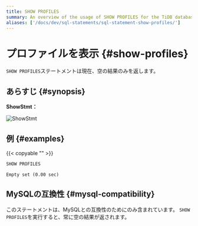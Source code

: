 ```yaml
---
title: SHOW PROFILES
summary: An overview of the usage of SHOW PROFILES for the TiDB database.
aliases: ['/docs/dev/sql-statements/sql-statement-show-profiles/']
---
```


# プロファイルを表示 {#show-profiles}

`SHOW PROFILES`ステートメントは現在、空の結果のみを返します。

## あらすじ {#synopsis}

<strong>ShowStmt：</strong>

![ShowStmt](/media/sqlgram/ShowStmt.png)

## 例 {#examples}

{{< copyable "" >}}

```sql
SHOW PROFILES
```

```
Empty set (0.00 sec)
```

## MySQLの互換性 {#mysql-compatibility}

このステートメントは、MySQLとの互換性のためにのみ含まれています。 `SHOW PROFILES`を実行すると、常に空の結果が返されます。
